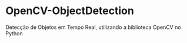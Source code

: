 # OpenCV-ObjectDetection
Detecção de Objetos em Tempo Real, utilizando a biblioteca OpenCV no Python
